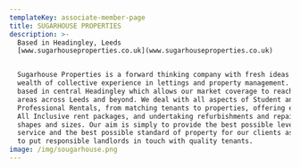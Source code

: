 ```yaml
---
templateKey: associate-member-page
title: SUGARHOUSE PROPERTIES
description: >-
  Based in Headingley, Leeds
  [www.sugarhouseproperties.co.uk](www.sugarhouseproperties.co.uk)


  Sugarhouse Properties is a forward thinking company with fresh ideas and a
  wealth of collective experience in lettings and property management. We are
  based in central Headingley which allows our market coverage to reach all
  areas across Leeds and beyond. We deal with all aspects of Student and
  Professional Rentals, from matching tenants to properties, offering extensive
  All Inclusive rent packages, and undertaking refurbishments and repairs of all
  shapes and sizes. Our aim is simply to provide the best possible level of
  service and the best possible standard of property for our clients as we seek
  to put responsible landlords in touch with quality tenants.
image: /img/sougarhouse.png
---
```


